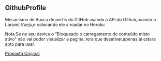 ## GithubProfile

 Mecanismo de Busca de perfis do GitHub usando a APi do Github,usando o Laravel,Vuejs,e colocando ele a roadar no Heroku
 
 Nota:Se no seu device o "Bloqueado o carregamento do conteúdo misto ativo" não vai poder visualizar a pagina, tera que desativar,apenas ai estara apto para usar.
 
 [Proposta Original](https://github.com/florinpop17/app-ideas/blob/master/Projects/2-Intermediate/GitHub-Profiles.md)

